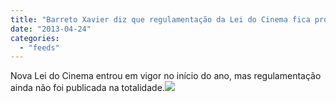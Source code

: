 ```yaml
---
title: "Barreto Xavier diz que regulamentação da Lei do Cinema fica pronta em Maio"
date: "2013-04-24"
categories: 
  - "feeds"
---
```


Nova Lei do Cinema entrou em vigor no início do ano, mas regulamentação ainda não foi publicada na totalidade.![](http://feeds.feedburner.com/~r/PublicoRSS/~4/GUlDoTPFfQo)
